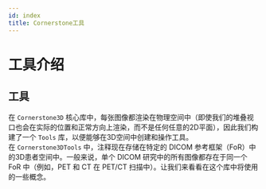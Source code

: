 ```yaml
---  
id: index  
title: Cornerstone工具  
---  
```


# 工具介绍  

## 工具  

在 `Cornerstone3D` 核心库中，每张图像都渲染在物理空间中（即使我们的堆叠视口也会在实际的位置和正常方向上渲染，而不是任何任意的2D平面），因此我们构建了一个 `Tools` 库，以便能够在3D空间中创建和操作工具。  
在 `Cornerstone3DTools` 中，注释现在存储在特定的 DICOM 参考框架（FoR）中的3D患者空间中。一般来说，单个 DICOM 研究中的所有图像都存在于同一个 FoR 中（例如，PET 和 CT 在 PET/CT 扫描中）。让我们来看看在这个库中将使用的一些概念。  